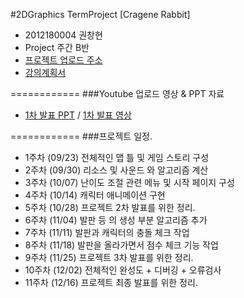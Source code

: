 #2DGraphics TermProject [Cragene Rabbit]

+ 2012180004 권창현
+ Project 주간 B반
+ [프로젝트 업로드 주소](http://www.daehyunlee.com/dustinlee_new/doku.php?id=studentaccess:2015:02:2dgp:project_b)
+ [강의계획서](http://www.daehyunlee.com/dustinlee_new/lib/exe/fetch.php?media=lecture:2015:02:2dgameprogramming:2015_fall_2dgp_syllabus.pdf)

============
###Youtube 업로드 영상 & PPT 자료
+ [1차 발표 PPT](http://www.daehyunlee.com/dustinlee_new/lib/exe/fetch.php?media=studentaccess:2015:02:2dgp:2012180004_%EA%B6%8C%EC%B0%BD%ED%98%84.pptx) / [1차 발표 영상](https://www.youtube.com/watch?v=wmc25937s1s)

============
###프로젝트 일정.
+ 1주차 (09/23) 전체적인 맵 틀 및 게임 스토리 구성
+ 2주차 (09/30) 리소스 및 사운드 와 알고리즘 계산 
+ 3주차 (10/07) 난이도 조절 관련 메뉴 및 시작 페이지 구성 
+ 4주차 (10/14) 캐릭터 애니메이션 구현 
+ 5주차 (10/28) 프로젝트 2차 발표를 위한 정리.
+ 6주차 (11/04) 발판 등 의 생성 부분 알고리즘 추가
+ 7주차 (11/11) 발판과 캐릭터의 충돌 체크 작업
+ 8주차 (11/18) 발판을 올라가면서 점수 체크 기능 작업
+ 9주차 (11/25) 프로젝트 3차 발표를 위한 정리.
+ 10주차 (12/02) 전체적인 완성도 + 디버깅 + 오류검사
+ 11주차 (12/16) 프로젝트 최종 발표를 위한 정리.
